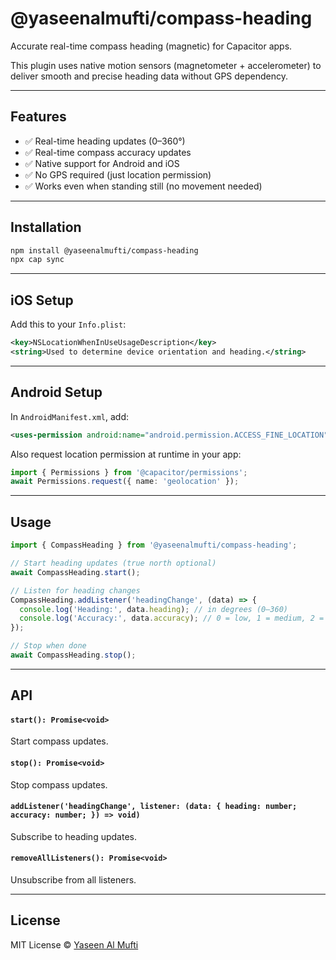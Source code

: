 # @yaseenalmufti/compass-heading

Accurate real-time compass heading (magnetic) for Capacitor apps.

This plugin uses native motion sensors (magnetometer + accelerometer) to deliver smooth and precise heading data without GPS dependency.

---

## Features

- ✅ Real-time heading updates (0–360°)
- ✅ Real-time compass accuracy updates
- ✅ Native support for Android and iOS
- ✅ No GPS required (just location permission)
- ✅ Works even when standing still (no movement needed)

---

## Installation

```bash
npm install @yaseenalmufti/compass-heading
npx cap sync
```

---

## iOS Setup

Add this to your `Info.plist`:

```xml
<key>NSLocationWhenInUseUsageDescription</key>
<string>Used to determine device orientation and heading.</string>
```

---

## Android Setup

In `AndroidManifest.xml`, add:

```xml
<uses-permission android:name="android.permission.ACCESS_FINE_LOCATION" />
```

Also request location permission at runtime in your app:

```ts
import { Permissions } from '@capacitor/permissions';
await Permissions.request({ name: 'geolocation' });
```

---

## Usage

```ts
import { CompassHeading } from '@yaseenalmufti/compass-heading';

// Start heading updates (true north optional)
await CompassHeading.start();

// Listen for heading changes
CompassHeading.addListener('headingChange', (data) => {
  console.log('Heading:', data.heading); // in degrees (0–360)
  console.log('Accuracy:', data.accuracy); // 0 = low, 1 = medium, 2 = high
});

// Stop when done
await CompassHeading.stop();
```

---

## API

#### `start(): Promise<void>`
Start compass updates.

#### `stop(): Promise<void>`
Stop compass updates.

#### `addListener('headingChange', listener: (data: { heading: number; accuracy: number; }) => void)`
Subscribe to heading updates.

#### `removeAllListeners(): Promise<void>`
Unsubscribe from all listeners.

---

## License

MIT License © [Yaseen Al Mufti](mailto:yaseenalmufti@gmail.com)

